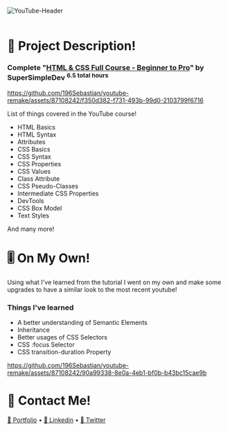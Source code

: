 ![YouTube-Header](https://github.com/196Sebastian/youtube-remake/assets/87108242/6fddb9ca-2c37-4b8f-9eca-86c18a02a5b3)
<br />
<br />
# 🌟 **Project Description!**
### Complete "[HTML & CSS Full Course - Beginner to Pro](https://www.youtube.com/watch?v=G3e-cpL7ofc)" by SuperSimpleDev <sup>6.5 total hours</sup>
https://github.com/196Sebastian/youtube-remake/assets/87108242/f350d382-f731-493b-99d0-2103799f6716

List of things covered in the YouTube course! 
* HTML Basics
* HTML Syntax
* Attributes
* CSS Basics
* CSS Syntax
* CSS Properties
* CSS Values
* Class Attribute
* CSS Pseudo-Classes
* Intermediate CSS Properties
* DevTools
* CSS Box Model
* Text Styles

And many more! 

# 🎚️ **On My Own!**
Using what I've learned from the tutorial I went on my own and make some upgrades to have a similar look to the
most recent youtube! 
### Things I've learned
* A better understanding of Semantic Elements
* Inheritance
* Better usages of CSS Selectors
* CSS :focus Selector
* CSS transition-duration Property

https://github.com/196Sebastian/youtube-remake/assets/87108242/90a99338-8e0a-4eb1-bf0b-b43bc15cae9b

# 🔔 **Contact Me!**
 [📝 Portfolio](https://sebastiancorrea.netlify.app/) • [💼 Linkedin](https://www.linkedin.com/in/sebastian-correa-b6858b177/) • [🐤 Twitter](https://twitter.com/196Sebastian)


